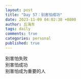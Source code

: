 ```yaml
---
layout: post
title: "Day 57：别害怕成功"
date: 2023-11-09 04:02:38 +0800
author: 丘海东 
tags: daily
comments: true
categories: personal
published: true
---
```

别害怕失败  
别害怕成功  
别害怕成为重要的人
